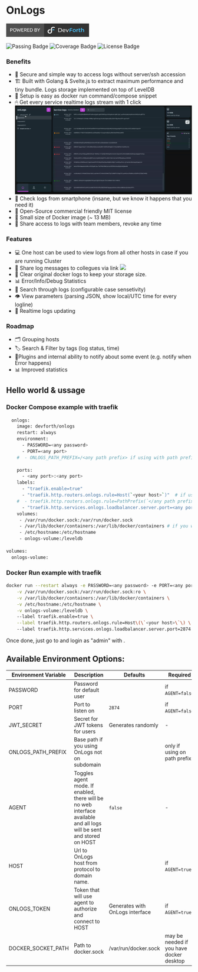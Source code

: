 # OnLogs
<a href="https://devforth.io"><img src="./.assets/df_powered_by.svg" style="height:36px"/></a>

![Passing Badge](https://img.shields.io/endpoint?url=https://gist.githubusercontent.com/LbP22/7a0933f8cba0bddbcc95c8b850e32663/raw/onlogs_passing__heads_main.json) ![Coverage Badge](https://img.shields.io/endpoint?url=https://gist.githubusercontent.com/LbP22/7a0933f8cba0bddbcc95c8b850e32663/raw/onlogs_units_coverage__heads_main.json) ![License Badge](https://img.shields.io/endpoint?url=https://gist.githubusercontent.com/LbP22/7a0933f8cba0bddbcc95c8b850e32663/raw/license_MIT.json) 

### Benefits

- 🔑 Secure and simple way to access logs without server/ssh accession
- 🏗️ Built with Golang & Svelte.js to extract maximum performance and tiny bundle. Logs storage implemented on top of LevelDB
- 🧸 Setup is easy as docker run command/compose snippet
- 🖱 Get every service realtime logs stream with 1 click <img src="./.assets/1.gif"/>
- 📱 Check logs from smartphone (insane, but we know it happens that you need it)
- 🧾 Open-Source commercial friendly MIT license
- 💾 Small size of Docker image (~ 13 MB)
- 👥 Share access to logs with team members, revoke any time

### Features

- 💻 One host can be used to view logs from all other hosts in case if you are running Cluster
- 🔗 Share log messages to collegues via link <img src="./.assets/2.gif"/>
- 💽 Clear original docker logs to keep your storage size.
- 📊 Error/Info/Debug Statistics
- 🔎 Search through logs (configurable case sensetivity)
- 👁 View parameters (parsing JSON, show local/UTC time for every logline)
- 🔴 Realtime logs updating

### Roadmap

- 🗂 Grouping hosts
- 🏷 Search & Filter by tags (log status, time)
- 🔌Plugins and internal ability to notify about some event (e.g. notify when Error happens)
- 📊 Improved statistics

## Hello world & ussage
### Docker Compose example with traefik
```sh
  onlogs:
    image: devforth/onlogs
    restart: always
    environment:
      - PASSWORD=<any password>
      - PORT=<any port>
    #  - ONLOGS_PATH_PREFIX=/<any path prefix> if using with path prefix

    ports:
      - <any port>:<any port>
    labels:
      - "traefik.enable=true"
      - "traefik.http.routers.onlogs.rule=Host(`<your host>`)"  # if using on subdomain
    #  - traefik.http.routers.onlogs.rule=PathPrefix(`</any path prefix>`) # if using with path prefix
      - "traefik.http.services.onlogs.loadbalancer.server.port=<any port>"
    volumes:
     - /var/run/docker.sock:/var/run/docker.sock
     - /var/lib/docker/containers:/var/lib/docker/containers # if you want to delete dublicating logs from docker
     - /etc/hostname:/etc/hostname
     - onlogs-volume:/leveldb

volumes:
  onlogs-volume:
```

### Docker Run example with traefik
```sh
docker run --restart always -e PASSWORD=<any password> -e PORT=<any port> \
    -v /var/run/docker.sock:/var/run/docker.sock:ro \
    -v /var/lib/docker/containers:/var/lib/docker/containers \
    -v /etc/hostname:/etc/hostname \
    -v onlogs-volume:/leveldb \ 
    --label traefik.enable=true \
    --label traefik.http.routers.onlogs.rule=Host\(\`<your host>\`\) \ 
    --label traefik.http.services.onlogs.loadbalancer.server.port=2874 devforth/onlogs
```

Once done, just go to <your host> and login as "admin" with <any password>.

## Available Environment Options:
| Environment Variable       | Description   | Defaults | Required |
|----------------------------|---------------------------------|--------|-----------------|
| PASSWORD           | Password for default user                        |                    | if `AGENT=false`
| PORT               | Port to listen on                                | `2874`             | if `AGENT=false`
| JWT_SECRET         | Secret for JWT tokens for users                  | Generates randomly | -
| ONLOGS_PATH_PREFIX | Base path if you using OnLogs not on subdomain   |                    | only if using on path prefix
| AGENT             | Toggles agent mode. If enabled, there will be no web interface available and all logs will be sent  and stored on HOST                                                      | `false` | -
| HOST               | Url to OnLogs host from protocol to domain name. |                    | if `AGENT=true`
| ONLOGS_TOKEN       | Token that will use agent to authorize and connect to HOST | Generates with OnLogs interface   | if `AGENT=true`
| DOCKER_SOCKET_PATH | Path to docker.sock | /var/run/docker.sock   | may be needed if you have docker desktop
